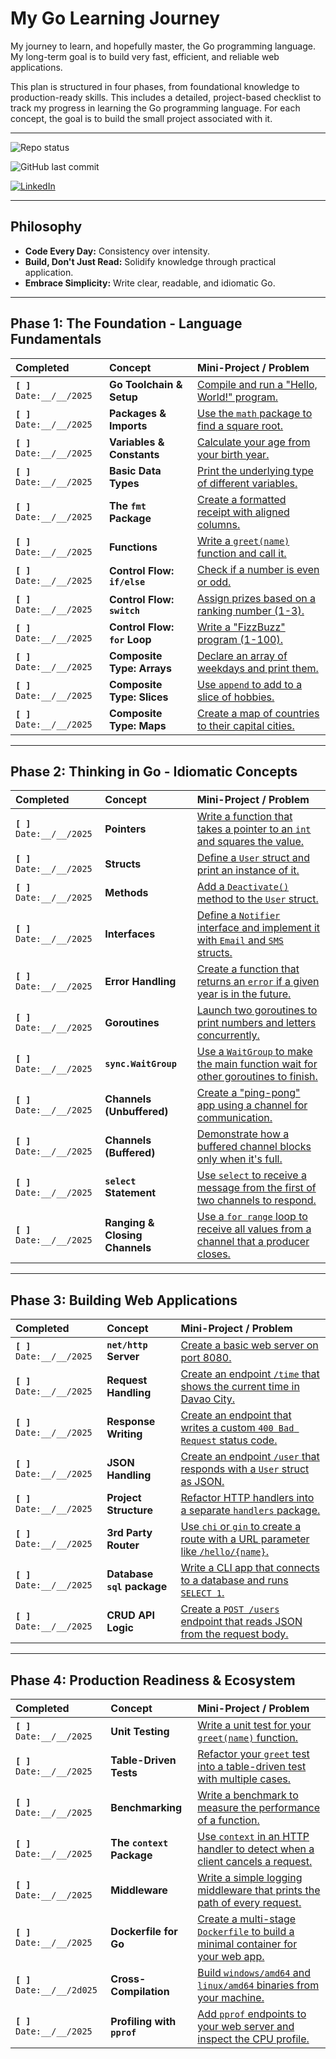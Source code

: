 # My Go Learning Journey

My journey to learn, and hopefully master, the Go programming language. My long-term goal is to build very fast, efficient, and reliable web applications.

This plan is structured in four phases, from foundational knowledge to production-ready skills. This includes a detailed, project-based checklist to track my progress in learning the Go programming language. For each concept, the goal is to build the small project associated with it.

---

![Repo status](https://img.shields.io/badge/status-in%20progress-green?style=for-the-badge)

![GitHub last commit](https://img.shields.io/github/last-commit/mayknxyz/learn-go?style=for-the-badge)

<a href="https://www.linkedin.com/in/mikenavales/">
    <img src="https://img.shields.io/badge/LinkedIn-0077B5?style=for-the-badge&logo=linkedin&logoColor=white" alt="LinkedIn">
</a>

---

## Philosophy

- **Code Every Day:** Consistency over intensity.
- **Build, Don't Just Read:** Solidify knowledge through practical application.
- **Embrace Simplicity:** Write clear, readable, and idiomatic Go.

---

## Phase 1: The Foundation - Language Fundamentals

| Completed | Concept | Mini-Project / Problem |
| :--- | :--- | :--- |
| **`[ ]`** `Date:__/__/2025` | **Go Toolchain & Setup** | [Compile and run a "Hello, World!" program.](./01-foundation/01-go-toolchain-setup/) |
| **`[ ]`** `Date:__/__/2025` | **Packages & Imports** | [Use the `math` package to find a square root.](./01-foundation/02-packages-imports/) |
| **`[ ]`** `Date:__/__/2025` | **Variables & Constants** | [Calculate your age from your birth year.](./01-foundation/03-variables-constants/) |
| **`[ ]`** `Date:__/__/2025` | **Basic Data Types** | [Print the underlying type of different variables.](./01-foundation/04-basic-data-types/) |
| **`[ ]`** `Date:__/__/2025` | **The `fmt` Package** | [Create a formatted receipt with aligned columns.](./01-foundation/05-fmt-package/) |
| **`[ ]`** `Date:__/__/2025` | **Functions** | [Write a `greet(name)` function and call it.](./01-foundation/06-functions/) |
| **`[ ]`** `Date:__/__/2025` | **Control Flow: `if/else`** | [Check if a number is even or odd.](./01-foundation/07-if-else/) |
| **`[ ]`** `Date:__/__/2025` | **Control Flow: `switch`** | [Assign prizes based on a ranking number (1-3).](./01-foundation/08-switch/) |
| **`[ ]`** `Date:__/__/2025` | **Control Flow: `for` Loop** | [Write a "FizzBuzz" program (1-100).](./01-foundation/09-for-loop/) |
| **`[ ]`** `Date:__/__/2025` | **Composite Type: Arrays** | [Declare an array of weekdays and print them.](./01-foundation/10-arrays/) |
| **`[ ]`** `Date:__/__/2025` | **Composite Type: Slices** | [Use `append` to add to a slice of hobbies.](./01-foundation/11-slices/) |
| **`[ ]`** `Date:__/__/2025` | **Composite Type: Maps** | [Create a map of countries to their capital cities.](./01-foundation/12-maps/) |

---

## Phase 2: Thinking in Go - Idiomatic Concepts

| Completed | Concept | Mini-Project / Problem |
| :--- | :--- | :--- |
| **`[ ]`** `Date:__/__/2025` | **Pointers** | [Write a function that takes a pointer to an `int` and squares the value.](./02-idiomatic-go/01-pointers/) |
| **`[ ]`** `Date:__/__/2025` | **Structs** | [Define a `User` struct and print an instance of it.](./02-idiomatic-go/02-structs/) |
| **`[ ]`** `Date:__/__/2025` | **Methods** | [Add a `Deactivate()` method to the `User` struct.](./02-idiomatic-go/03-methods/) |
| **`[ ]`** `Date:__/__/2025` | **Interfaces** | [Define a `Notifier` interface and implement it with `Email` and `SMS` structs.](./02-idiomatic-go/04-interfaces/) |
| **`[ ]`** `Date:__/__/2025` | **Error Handling** | [Create a function that returns an `error` if a given year is in the future.](./02-idiomatic-go/05-error-handling/) |
| **`[ ]`** `Date:__/__/2025` | **Goroutines** | [Launch two goroutines to print numbers and letters concurrently.](./02-idiomatic-go/06-goroutines/) |
| **`[ ]`** `Date:__/__/2025` | **`sync.WaitGroup`** | [Use a `WaitGroup` to make the main function wait for other goroutines to finish.](./02-idiomatic-go/07-waitgroup/) |
| **`[ ]`** `Date:__/__/2025` | **Channels (Unbuffered)** | [Create a "ping-pong" app using a channel for communication.](./02-idiomatic-go/08-unbuffered-channels/) |
| **`[ ]`** `Date:__/__/2025` | **Channels (Buffered)** | [Demonstrate how a buffered channel blocks only when it's full.](./02-idiomatic-go/09-buffered-channels/) |
| **`[ ]`** `Date:__/__/2025` | **`select` Statement** | [Use `select` to receive a message from the first of two channels to respond.](./02-idiomatic-go/10-select/) |
| **`[ ]`** `Date:__/__/2025` | **Ranging & Closing Channels** | [Use a `for range` loop to receive all values from a channel that a producer closes.](./02-idiomatic-go/11-range-close-channels/) |

---

## Phase 3: Building Web Applications

| Completed | Concept | Mini-Project / Problem |
| :--- | :--- | :--- |
| **`[ ]`** `Date:__/__/2025` | **`net/http` Server** | [Create a basic web server on port 8080.](./03-web-applications/01-net-http-server/) |
| **`[ ]`** `Date:__/__/2025` | **Request Handling** | [Create an endpoint `/time` that shows the current time in Davao City.](./03-web-applications/02-request-handling/) |
| **`[ ]`** `Date:__/__/2025` | **Response Writing** | [Create an endpoint that writes a custom `400 Bad Request` status code.](./03-web-applications/03-response-writing/) |
| **`[ ]`** `Date:__/__/2025` | **JSON Handling** | [Create an endpoint `/user` that responds with a `User` struct as JSON.](./03-web-applications/04-json-handling/) |
| **`[ ]`** `Date:__/__/2025` | **Project Structure** | [Refactor HTTP handlers into a separate `handlers` package.](./03-web-applications/05-project-structure/) |
| **`[ ]`** `Date:__/__/2025` | **3rd Party Router** | [Use `chi` or `gin` to create a route with a URL parameter like `/hello/{name}`.](./03-web-applications/06-third-party-router/) |
| **`[ ]`** `Date:__/__/2025` | **Database `sql` package** | [Write a CLI app that connects to a database and runs `SELECT 1`.](./03-web-applications/07-database-sql/) |
| **`[ ]`** `Date:__/__/2025` | **CRUD API Logic** | [Create a `POST /users` endpoint that reads JSON from the request body.](./03-web-applications/08-crud-logic/) |

---

## Phase 4: Production Readiness & Ecosystem

| Completed | Concept | Mini-Project / Problem |
| :--- | :--- | :--- |
| **`[ ]`** `Date:__/__/2025` | **Unit Testing** | [Write a unit test for your `greet(name)` function.](./04-production-readiness/01-unit-testing/) |
| **`[ ]`** `Date:__/__/2025` | **Table-Driven Tests** | [Refactor your `greet` test into a table-driven test with multiple cases.](./04-production-readiness/02-table-driven-tests/) |
| **`[ ]`** `Date:__/__/2025` | **Benchmarking** | [Write a benchmark to measure the performance of a function.](./04-production-readiness/03-benchmarking/) |
| **`[ ]`** `Date:__/__/2025` | **The `context` Package** | [Use `context` in an HTTP handler to detect when a client cancels a request.](./04-production-readiness/04-context/) |
| **`[ ]`** `Date:__/__/2025` | **Middleware** | [Write a simple logging middleware that prints the path of every request.](./04-production-readiness/05-middleware/) |
| **`[ ]`** `Date:__/__/2025` | **Dockerfile for Go** | [Create a multi-stage `Dockerfile` to build a minimal container for your web app.](./04-production-readiness/06-dockerfile/) |
| **`[ ]`** `Date:__/__/2d025` | **Cross-Compilation** | [Build `windows/amd64` and `linux/amd64` binaries from your machine.](./04-production-readiness/07-cross-compilation/) |
| **`[ ]`** `Date:__/__/2025` | **Profiling with `pprof`** | [Add `pprof` endpoints to your web server and inspect the CPU profile.](./04-production-readiness/08-profiling/) |
